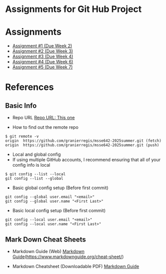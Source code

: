 # Assignments for Git Hub Project 

# Assignments 
- [Assignment #1 (Due Week 2)](./Assignment1.md)
- [Assignment #2 (Due Week 3)](./Assignment2.md)
- [Assignment #3 (Due Week 4)](./Assignment3.md)
- [Assignment #4 (Due Week 6)](./Assignment4.md)
- [Assignment #5 (Due Week 7)](./Assignment5.md)


# References

## Basic Info

- Repo URL 
[Repo URL:  This one](https://github.com/granierregis/msse642-2025summer.git)

- How to find out the remote repo
```
$ git remote -v
origin  https://github.com/granierregis/msse642-2025summer.git (fetch)
origin  https://github.com/granierregis/msse642-2025summer.git (push)
```

- Local and global config
- If using multiple GitHub accounts, I recommend ensuring that all of your config info is local
```
$ git config --list --local
git config --list --global
```

- Basic global config setup (Before first commit)
```
git config --global user.email "<email>"
git config --global user.name "<First Last>"

```
- Basic local config setup (Before first commit)

```
git config --local user.email "<email>"
git config --local user.name "<First Last>"

```


## Mark Down Cheat Sheets

- Markdown Guide (Web)
[Markdown Guide](https://github.com/granierregis/msse642-2025summer.git)(https://www.markdownguide.org/cheat-sheet/)

- Markdown Cheatsheet (Downloadable PDF)
[Markdown Guide](./files/markdown-cheatsheet-download.pdf)



